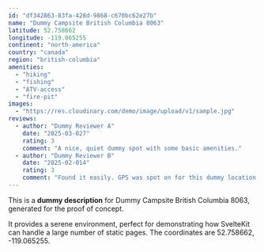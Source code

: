 ```yaml
---
id: "df342863-83fa-428d-9868-c670bc62e27b"
name: "Dummy Campsite British Columbia 8063"
latitude: 52.758662
longitude: -119.065255
continent: "north-america"
country: "canada"
region: "british-columbia"
amenities:
  - "hiking"
  - "fishing"
  - "ATV-access"
  - "fire-pit"
images:
  - "https://res.cloudinary.com/demo/image/upload/v1/sample.jpg"
reviews:
  - author: "Dummy Reviewer A"
    date: "2025-03-027"
    rating: 3
    comment: "A nice, quiet dummy spot with some basic amenities."
  - author: "Dummy Reviewer B"
    date: "2025-02-014"
    rating: 3
    comment: "Found it easily. GPS was spot on for this dummy location."
---
```


This is a **dummy description** for Dummy Campsite British Columbia 8063, generated for the proof of concept.

It provides a serene environment, perfect for demonstrating how SvelteKit can handle a large number of static pages. The coordinates are 52.758662, -119.065255.
